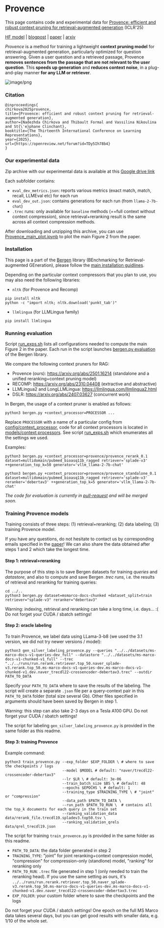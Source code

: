 # Provence

This page contains code and experimental data for [Provence: efficient and robust context pruning for retrieval-augmented generation](https://openreview.net/forum?id=TDy5Ih78b4) (ICLR'25)

[HF model](https://huggingface.co/naver/provence-reranker-debertav3-v1) | [blogpost](https://huggingface.co/blog/nadiinchi/provence) | [paper](https://openreview.net/forum?id=TDy5Ih78b4&noteId=TDy5Ih78b4) | [arxiv](https://arxiv.org/abs/2501.16214)

_Provence_ is a method for training a lightweight __context pruning model__ for retrieval-augmented generation, particularly optimized for question answering. Given a user question and a retrieved passage, Provence __removes sentences from the passage that are not relevant to the user question__. This __speeds up generation__ and __reduces context noise__, in a plug-and-play manner __for any LLM or retriever__. 

![image/png](https://cdn-uploads.huggingface.co/production/uploads/63bea3d44a2beec6555fd7dc/N1luvOjp7EJ-I-EcLFgV6.png)

### Citation
```
@inproceedings{
chirkova2025provence,
title={Provence: efficient and robust context pruning for retrieval-augmented generation},
author={Nadezhda Chirkova and Thibault Formal and Vassilina Nikoulina and St{\'e}phane Clinchant},
booktitle={The Thirteenth International Conference on Learning Representations},
year={2025},
url={https://openreview.net/forum?id=TDy5Ih78b4}
}
```


### Our experimental data

Zip archive with our experimental data is available at this [Google drive link](https://drive.google.com/file/d/1hjcoCUniGS5bjF7xZYzi8s1HXJOdJwWL/view?usp=sharing)

Each subfolder contains:
*  `eval_dev_metrics.json`: reports various metrics (exact match, match, recall, LLMEval etc) for each run
*  `eval_dev_out.json`: contains generations for each run (from `llama-2-7b-chat`)
*  `.trec` runs: only available for `baseline` methods (==full context without context compression), since retrieval+reranking result is the same across all context compression methods.

After downloading and unzipping this archive, you can use [Provence_main_plot.ipynb](https://github.com/naver/bergen/blob/main/scripts/provence/Provence_main_plot.ipynb) to plot the main Figure 2 from the paper.

### Installation
This page is a part of the [Bergen](https://arxiv.org/abs/2407.01102) library (BEnchmarking for Retrieval-augmented GEneration), please follow the [main installation guidlines](https://github.com/naver/bergen/blob/main/documentation/INSTALL.md).

Depending on the particular context compressors that you plan to use, you may also need the following libraries:
* `nltk` (for Provence and Recomp)
```
pip install nltk
python -c "import nltk; nltk.download('punkt_tab')"
```
* `llmlingua` (for LLMLingua family)
```
pip install llmlingua
```

### Running evaluation

Script [run_exps.sh](https://github.com/naver/bergen/blob/main/scripts/provence/run_exps.sh) lists all configurations needed to compute the main Figure 2 in the paper. Each run in the script  launches [bergen.py evaluation](https://github.com/naver/bergen/tree/provence?tab=readme-ov-file#quick-start) of the Bergen library.

We compare the following context pruners for RAG:
* Provence (ours): https://arxiv.org/abs/2501.16214 (standalone and a unified reranking+context pruning model)
* RECOMP: https://arxiv.org/abs/2310.04408 (extractive and abstractive)
* LLMLingua2 and LongLLMLingua: https://llmlingua.com/llmlingua2.html
* DSLR: https://arxiv.org/abs/2407.03627 (concurrent work)

In Bergen, the usage of a context pruner is enabled as follows:
```
python3 bergen.py +context_processor=PROCESSOR ...
```
Replace `PROCESSOR` with a name of a particular config from [config/context_processor](https://github.com/naver/bergen/tree/main/config/context_processor), code for all context processors is located in [models/context processors](https://github.com/naver/bergen/tree/main/models/context_processors). See script [run_exps.sh](https://github.com/naver/bergen/blob/main/scripts/provence/run_exps.sh) which enumerates all the settings we used.

Examples:

```
python3 bergen.py +context_processor=provence/provence_rerank_0.1 dataset=multidomain/pubmed_bioasq11b_ragged retriever='splade-v3' ++generation_top_k=50 generator='vllm_llama-2-7b-chat'
```

```
python3 bergen.py +context_processor=provence/provence_standalone_0.1 dataset=multidomain/pubmed_bioasq11b_ragged retriever='splade-v3' reranker='debertav3' ++generation_top_k=5 generator='vllm_llama-2-7b-chat'
```

_The code for evaluation is currently in [pull-request](https://github.com/naver/bergen/pull/40) and will be merged soon._

### Training Provence models

Training consists of three steps: (1) retrieval+reranking; (2) data labeling; (3) training Provence model.

If you have any questions, do not hesitate to contact us by corresponding emails specified in the [paper](https://openreview.net/forum?id=TDy5Ih78b4&noteId=TDy5Ih78b4)! We can also share the data obtained after steps 1 and 2 which take the longest time.

#### Step 1: retrieval+reranking

The purpose of this step is to save Bergen datasets for training _queries_ and _datastore_, and also to compute and save Bergen _.trec runs_, i.e. the results of retrieval and reranking for training queries:

```
cd ../..
python3 bergen.py dataset=msmarco-docs-chunked +dataset_split=train retriever="splade-v3" reranker="debertav3"
```

Warning: indexing, retrieval and reranking can take a long time, i.e. days... :(
Do not forget your CUDA / sbatch settings!

#### Step 2: oracle labeling

To train Provence, we label data using LLama-3-b8 (we used the 3.1 version, we did not try newer versions / model):

```
python3 gen_silver_labeling_provence.py --queries "../../datasets/ms-marco-docs-v1-queries-dev_full" --datastore "../../datasets/ms-marco-docs-v1-chunked-v1_full" --trec "../../runs/run.rerank.retriever.top_50.naver_splade-v3.rerank.top_50.ms-marco-docs-v1-queries-dev.ms-marco-docs-v1-chunked-v1.dev.naver_trecdl22-crossencoder-debertav3.trec" --outdir PATH_TO_DATA
```

Specify your `PATH_TO_DATA` where to save the results of the labeling. The script will create a separate `.json` file per a query-context pair in this `PATH_TO_DATA` folder (total size several Gb). Other files specified in arguments should have been saved by Bergen in step 1.

Warning: this step can also take 2-3 days on a Tesla A100 GPU. Do not forget your CUDA / sbatch settings!

The script for labeling `gen_silver_labeling_provence.py` is provided in the same folder as this readme.

#### Step 3: training Provence

Example command:
```
python3 train_provence.py --exp_folder $EXP_FOLDER \ # where to save the checkpoints / logs
                          --model $MODEL # default: "naver/trecdl22-crossencoder-debertav3"
                          --lr $LR \ # default: 3e-06
                          --train_batch_size $BS \ # default: 48
                          --epochs $EPOCHS \ # default: 1
                          --training_type $TRAINING_TYPE \ # "joint" or "compression"
                          --data_path $PATH_TO_DATA \
                          --run_path $PATH_TO_RUN \  # contains all the top_k documents for each query in the train set
                          --ranking_validation_data data/rerank_file.trecdl19.spladev3.top50.tsv \
                          --ranking_validation_qrels data/qrel_trecdl19.json
```

The script for training `train_provence.py` is provided in the same folder as this readme.

* `PATH_TO_DATA`: the data folder generated in step 2
* `TRAINING_TYPE`: "joint" for joint reranking+context compression model, "compression" for compression-only (standlone) model, "ranking" for reranking only
* `PATH_TO_RUN`: `.trec` file generated in step 1 (only needed to train the reranking head). If you use the same setting as ours, it's `../../runs/run.rerank.retriever.top_50.naver_splade-v3.rerank.top_50.ms-marco-docs-v1-queries-dev.ms-marco-docs-v1-chunked-v1.dev.naver_trecdl22-crossencoder-debertav3.trec`
* `EXP_FOLDER`: your custom folder where to save the checkpoints and the logs

Do not forget your CUDA / sbatch settings! One epoch on the full MS Marco data takes several days, but you can get good results with smaller data, e.g. 1/10 of the whole set.
